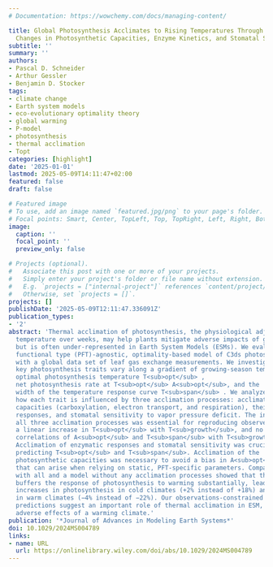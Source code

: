```yaml
---
# Documentation: https://wowchemy.com/docs/managing-content/

title: Global Photosynthesis Acclimates to Rising Temperatures Through Predictable
  Changes in Photosynthetic Capacities, Enzyme Kinetics, and Stomatal Sensitivity
subtitle: ''
summary: ''
authors:
- Pascal D. Schneider
- Arthur Gessler
- Benjamin D. Stocker
tags:
- climate change
- Earth system models
- eco-evolutionary optimality theory
- global warming
- P-model
- photosynthesis
- thermal acclimation
- Topt
categories: [highlight]
date: '2025-01-01'
lastmod: 2025-05-09T14:11:47+02:00
featured: false
draft: false

# Featured image
# To use, add an image named `featured.jpg/png` to your page's folder.
# Focal points: Smart, Center, TopLeft, Top, TopRight, Left, Right, BottomLeft, Bottom, BottomRight.
image:
  caption: ''
  focal_point: ''
  preview_only: false

# Projects (optional).
#   Associate this post with one or more of your projects.
#   Simply enter your project's folder or file name without extension.
#   E.g. `projects = ["internal-project"]` references `content/project/deep-learning/index.md`.
#   Otherwise, set `projects = []`.
projects: []
publishDate: '2025-05-09T12:11:47.336091Z'
publication_types:
- '2'
abstract: 'Thermal acclimation of photosynthesis, the physiological adjustment to
  temperature over weeks, may help plants mitigate adverse impacts of global warming,
  but is often under-represented in Earth System Models (ESMs). We evaluated a plant
  functional type (PFT)-agnostic, optimality-based model of C3ds photosynthesis
  with a global data set of leaf gas exchange measurements. We investigated how three
  key photosynthesis traits vary along a gradient of growing-season temperatures T<sub>growth</sub>: 
  optimal photosynthesis temperature T<sub>opt</sub> ,
  net photosynthesis rate at T<sub>opt</sub> A<sub>opt</sub>, and the
  width of the temperature response curve T<sub>span</sub> . We analyzed
  how each trait is influenced by three acclimation processes: acclimation of photosynthetic
  capacities (carboxylation, electron transport, and respiration), their enzymatic
  responses, and stomatal sensitivity to vapor pressure deficit. The inclusion of
  all three acclimation processes was essential for reproducing observed patterns:
  a linear increase in T<sub>opt</sub> with T<sub>growth</sub>, and no
  correlations of A<sub>opt</sub> and T<sub>span</sub> with T<sub>growth</sub>.
  Acclimation of enzymatic responses and stomatal sensitivity was crucial for accurately
  predicting T<sub>opt</sub> and T<sub>span</sub>. Acclimation of the
  photosynthetic capacities was necessary to avoid a bias in A<sub>opt</sub>
  that can arise when relying on static, PFT-specific parameters. Comparing a model
  with all and a model without any acclimation processes showed that thermal acclimation
  buffers the response of photosynthesis to warming substantially, leading to smaller
  increases in photosynthesis in cold climates (+2% instead of +18%) and smaller declines
  in warm climates (−4% instead of −22%). Our observations-constrained photosynthesis
  predictions suggest an important role of thermal acclimation in ESM, partly mitigating
  adverse effects of a warming climate.'
publication: '*Journal of Advances in Modeling Earth Systems*'
doi: 10.1029/2024MS004789
links:
- name: URL
  url: https://onlinelibrary.wiley.com/doi/abs/10.1029/2024MS004789
---
```

